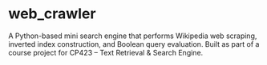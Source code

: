 # web_crawler
A Python-based mini search engine that performs Wikipedia web scraping, inverted index construction, and Boolean query evaluation. Built as part of a course project for CP423 – Text Retrieval &amp; Search Engine.
